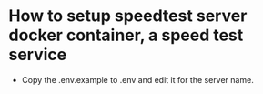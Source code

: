 # How to setup speedtest server docker container, a speed test service

* Copy the .env.example to .env and edit it for the server name.
